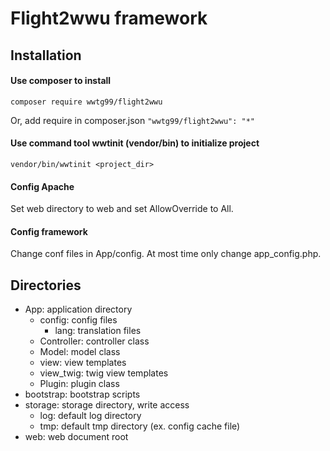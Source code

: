 # Flight2wwu framework

## Installation
#### Use composer to install 
 ```
 composer require wwtg99/flight2wwu
 ```
 Or, add require in composer.json `"wwtg99/flight2wwu": "*"`

#### Use command tool wwtinit (vendor/bin) to initialize project
```
vendor/bin/wwtinit <project_dir>
```

#### Config Apache
Set web directory to web and set AllowOverride to All.

#### Config framework
Change conf files in App/config. At most time only change app_config.php.

## Directories
 - App: application directory
    - config: config files
      - lang: translation files
    - Controller: controller class
    - Model: model class
    - view: view templates
    - view_twig: twig view templates
    - Plugin: plugin class
 - bootstrap: bootstrap scripts
 - storage: storage directory, write access
    - log: default log directory
    - tmp: default tmp directory (ex. config cache file)
 - web: web document root
